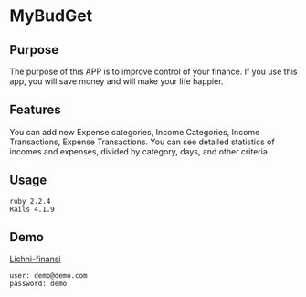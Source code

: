 MyBudGet
========

## Purpose

The purpose of this APP is to improve control of your finance. If you use this app, you will save money and will make your life happier.  

## Features
You can add new Expense categories, Income Categories, Income Transactions, Expense Transactions. You can see detailed statistics of incomes and expenses, divided by category, days, and other criteria.


## Usage
```
ruby 2.2.4
Rails 4.1.9
```
## Demo

[Lichni-finansi](http://lichni-finansi.herokuapp.com/users/sign_in "MyBudget")
```
user: demo@demo.com
password: demo
```
